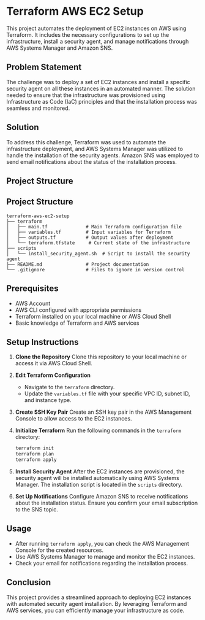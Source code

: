 # Terraform AWS EC2 Setup

This project automates the deployment of EC2 instances on AWS using Terraform. It includes the necessary configurations to set up the infrastructure, install a security agent, and manage notifications through AWS Systems Manager and Amazon SNS.

## Problem Statement

The challenge was to deploy a set of EC2 instances and install a specific security agent on all these instances in an automated manner. The solution needed to ensure that the infrastructure was provisioned using Infrastructure as Code (IaC) principles and that the installation process was seamless and monitored.

## Solution

To address this challenge, Terraform was used to automate the infrastructure deployment, and AWS Systems Manager was utilized to handle the installation of the security agents. Amazon SNS was employed to send email notifications about the status of the installation process.

## Project Structure




## Project Structure

```
terraform-aws-ec2-setup
├── terraform
│   ├── main.tf              # Main Terraform configuration file
│   ├── variables.tf         # Input variables for Terraform
│   ├── outputs.tf           # Output values after deployment
│   └── terraform.tfstate     # Current state of the infrastructure
├── scripts
│   └── install_security_agent.sh  # Script to install the security agent
├── README.md                # Project documentation
└── .gitignore               # Files to ignore in version control
```

## Prerequisites

- AWS Account
- AWS CLI configured with appropriate permissions
- Terraform installed on your local machine or AWS Cloud Shell
- Basic knowledge of Terraform and AWS services

## Setup Instructions

1. **Clone the Repository**
   Clone this repository to your local machine or access it via AWS Cloud Shell.

2. **Edit Terraform Configuration**
   - Navigate to the `terraform` directory.
   - Update the `variables.tf` file with your specific VPC ID, subnet ID, and instance type.

3. **Create SSH Key Pair**
   Create an SSH key pair in the AWS Management Console to allow access to the EC2 instances.

4. **Initialize Terraform**
   Run the following commands in the `terraform` directory:
   ```bash
   terraform init
   terraform plan
   terraform apply
   ```

5. **Install Security Agent**
   After the EC2 instances are provisioned, the security agent will be installed automatically using AWS Systems Manager. The installation script is located in the `scripts` directory.

6. **Set Up Notifications**
   Configure Amazon SNS to receive notifications about the installation status. Ensure you confirm your email subscription to the SNS topic.

## Usage

- After running `terraform apply`, you can check the AWS Management Console for the created resources.
- Use AWS Systems Manager to manage and monitor the EC2 instances.
- Check your email for notifications regarding the installation process.

## Conclusion

This project provides a streamlined approach to deploying EC2 instances with automated security agent installation. By leveraging Terraform and AWS services, you can efficiently manage your infrastructure as code.